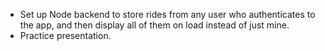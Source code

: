 - Set up Node backend to store rides from any user who authenticates to the app, and then display all of them on load instead of just mine.
- Practice presentation.
